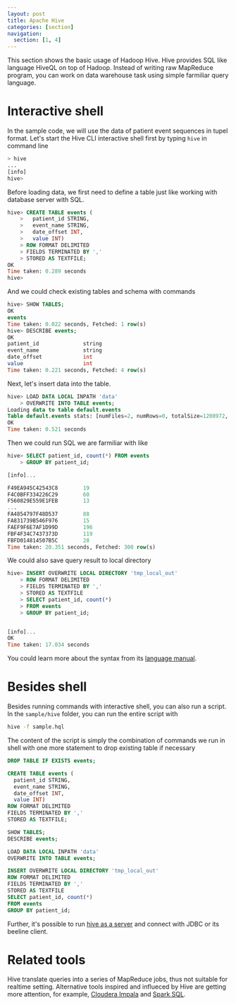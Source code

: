 ```yaml
---
layout: post
title: Apache Hive
categories: [section]
navigation:
  section: [1, 4]
---
```


This section shows the basic usage of Hadoop Hive. Hive provides SQL like language HiveQL on top of Hadoop. Instead of writing raw MapReduce program, you can work on data warehouse task using simple farmiliar query language.

# Interactive shell
In the sample code, we will use the data of patient event sequences in tupel format. Let's start the Hive CLI interactive shell first by typing `hive` in command line
```bash
> hive
...                                                                         
[info]
hive> 
```

Before loading data, we first need to define a table just like working with database server with SQL.
```sql
hive> CREATE TABLE events (
    >   patient_id STRING,
    >   event_name STRING,
    >   date_offset INT,
    >   value INT)
    > ROW FORMAT DELIMITED
    > FIELDS TERMINATED BY ','
    > STORED AS TEXTFILE;
OK
Time taken: 0.289 seconds
hive> 
```
And we could check existing tables and schema with commands
``` sql
hive> SHOW TABLES;
OK
events
Time taken: 0.022 seconds, Fetched: 1 row(s)
hive> DESCRIBE events;
OK
patient_id              string                                      
event_name              string                                      
date_offset             int                                         
value                   int                                         
Time taken: 0.221 seconds, Fetched: 4 row(s)
```

Next, let's insert data into the table.
```sql
hive> LOAD DATA LOCAL INPATH 'data'
    > OVERWRITE INTO TABLE events;
Loading data to table default.events
Table default.events stats: [numFiles=2, numRows=0, totalSize=1208972, rawDataSize=0]
OK
Time taken: 0.521 seconds
```

Then we could run SQL we are farmiliar with like
``` sql
hive> SELECT patient_id, count(*) FROM events
    > GROUP BY patient_id;

[info]...

F49EA945C42543C8        19
F4C0BFF334226C29        60
F560829E559E1FEB        13
...
FA4854797F48D537        88
FA831739B546F976        15
FAEF9F6E7AF1D99D        196
FBF4F34C7437373D        119
FBFD014814507B5C        28
Time taken: 20.351 seconds, Fetched: 300 row(s)
```

We could also save query result to local directory
``` sql
hive> INSERT OVERWRITE LOCAL DIRECTORY 'tmp_local_out'
    > ROW FORMAT DELIMITED
    > FIELDS TERMINATED BY ','
    > STORED AS TEXTFILE
    > SELECT patient_id, count(*) 
    > FROM events 
    > GROUP BY patient_id;


[info]...
OK
Time taken: 17.034 seconds
```

You could learn more about the syntax from its [language manual](https://cwiki.apache.org/confluence/display/Hive/LanguageManual).

# Besides shell
Besides running commands with interactive shell, you can also run a script. In the `sample/hive` folder, you can run the entire script with
```bash
hive -f sample.hql
```

The content of the script is simply the combination of commands we run in shell with one more statement to drop existing table if necessary
``` sql
DROP TABLE IF EXISTS events;

CREATE TABLE events (
  patient_id STRING,
  event_name STRING,
  date_offset INT,
  value INT)
ROW FORMAT DELIMITED
FIELDS TERMINATED BY ','
STORED AS TEXTFILE;

SHOW TABLES;
DESCRIBE events;

LOAD DATA LOCAL INPATH 'data'
OVERWRITE INTO TABLE events;

INSERT OVERWRITE LOCAL DIRECTORY 'tmp_local_out'
ROW FORMAT DELIMITED
FIELDS TERMINATED BY ','
STORED AS TEXTFILE
SELECT patient_id, count(*) 
FROM events 
GROUP BY patient_id;
```

Further, it's possible to run [hive as a server](https://cwiki.apache.org/confluence/display/Hive/HiveServer2+Clients) and connect with JDBC or its beeline client.

# Related tools
Hive translate queries into a series of MapReduce jobs, thus not suitable for realtime setting. Alternative tools inspired and influeced by Hive are getting more attention, for example, [Cloudera Impala](http://impala.io/) and [Spark SQL](https://spark.apache.org/sql/).